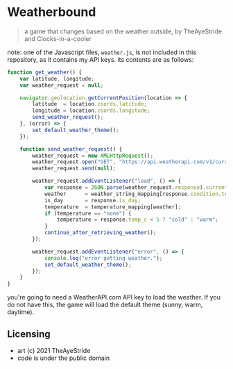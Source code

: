 # Weatherbound

> a game that changes based on the weather outside, by TheAyeStride and Clocks-in-a-cooler

note: one of the Javascript files, `weather.js`, is not included in this repository, as it contains my API keys. its contents are as follows:

```javascript
function get_weather() {
    var latitude, longitude;
    var weather_request = null;

    navigator.geolocation.getCurrentPosition(location => {
        latitude  = location.coords.latitude;
        longitude = location.coords.longitude;
        send_weather_request();
    }, (error) => {
        set_default_weather_theme();
    });

    function send_weather_request() {
        weather_request = new XMLHttpRequest();
        weather_request.open("GET", "https://api.weatherapi.com/v1/current.json?key=" + `your WeatherAPI.com API key here` + "&q=" + latitude + "," + longitude + "");
        weather_request.send(null);

        weather_request.addEventListener("load", () => {
            var response = JSON.parse(weather_request.response).current;
            weather      = weather_string_mapping[response.condition.text.toLowerCase()];
            is_day       = response.is_day;
            temperature  = temperature_mapping[weather];
            if (temperature == "none") {
                temperature = response.temp_c < 5 ? "cold" : "warm";
            }
            continue_after_retrieving_weather();
        });

        weather_request.addEventListener("error", () => {
            console.log("error getting weather.");
            set_default_weather_theme();
        });
    }
}
```

you're going to need a WeatherAPI.com API key to load the weather. If you do not have this, the game will load the default theme (sunny, warm, daytime).

## Licensing

* art (c) 2021 TheAyeStride
* code is under the public domain